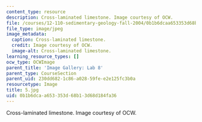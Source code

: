 ```yaml
---
content_type: resource
description: Cross-laminated limestone. Image courtesy of OCW.
file: /courses/12-110-sedimentary-geology-fall-2004/0b1b6dcaa653353d68b13d68d184fa36_5.jpg
file_type: image/jpeg
image_metadata:
  caption: Cross-laminated limestone.
  credit: Image courtesy of OCW.
  image-alt: Cross-laminated limestone.
learning_resource_types: []
ocw_type: OCWImage
parent_title: 'Image Gallery: Lab 8'
parent_type: CourseSection
parent_uid: 230dd682-1c86-a028-59fe-e2e125fc3b0a
resourcetype: Image
title: 5.jpg
uid: 0b1b6dca-a653-353d-68b1-3d68d184fa36
---
```

Cross-laminated limestone. Image courtesy of OCW.

